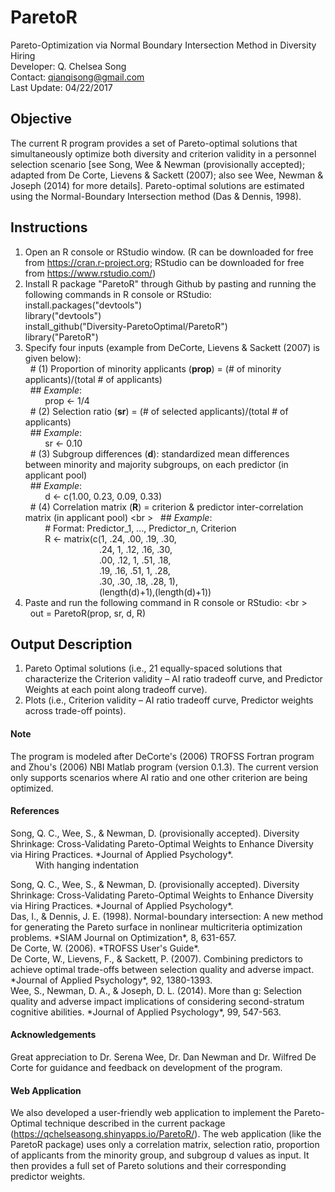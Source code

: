# ParetoR

Pareto-Optimization via Normal Boundary Intersection Method in Diversity Hiring <br />
Developer: Q. Chelsea Song <br />
Contact: qianqisong@gmail.com <br />
Last Update: 04/22/2017 

## Objective ##

The current R program provides a set of Pareto-optimal solutions that simultaneously optimize both diversity and criterion validity in a personnel selection scenario [see Song, Wee & Newman (provisionally accepted); adapted from De Corte, Lievens & Sackett (2007); also see Wee, Newman & Joseph (2014) for more details]. 
Pareto-optimal solutions are estimated using the Normal-Boundary Intersection method (Das & Dennis, 1998).

## Instructions ##

1. Open an R console or RStudio window. (R can be downloaded for free from https://cran.r-project.org; RStudio can be downloaded for free from https://www.rstudio.com/)
2. Install R package "ParetoR" through Github by pasting and running the following commands in R console or RStudio:
   install.packages("devtools") <br />
   library("devtools") <br />
   install_github("Diversity-ParetoOptimal/ParetoR") <br />
   library("ParetoR") <br />
3. Specify four inputs (example from DeCorte, Lievens & Sackett (2007) is given below): <br />
   &nbsp; # (1) Proportion of minority applicants (**prop**) = (# of minority applicants)/(total # of applicants) <br />
      &nbsp; ## *Example*: <br />
      &nbsp; &nbsp; &nbsp; &nbsp; prop <- 1/4 <br />
   &nbsp; # (2) Selection ratio (**sr**) = (# of selected applicants)/(total # of applicants) <br />
      &nbsp; ## *Example*: <br />
      &nbsp; &nbsp; &nbsp; &nbsp; sr <- 0.10 <br />
   &nbsp; # (3) Subgroup differences (**d**): standardized mean differences between minority and majority subgroups, on each predictor (in applicant pool) <br />
      &nbsp; ## *Example*: <br />
      &nbsp; &nbsp; &nbsp; &nbsp;  d <- c(1.00, 0.23, 0.09, 0.33) <br />
   &nbsp; # (4) Correlation matrix (**R**) = criterion & predictor inter-correlation matrix (in applicant pool) <br \>
      &nbsp; ## *Example*: <br />
      &nbsp; &nbsp; &nbsp; &nbsp; # Format: Predictor_1, ..., Predictor_n, Criterion <br />
&nbsp; &nbsp; &nbsp; &nbsp; R <- matrix(c(1, .24, .00, .19, .30, <br /> 
&nbsp; &nbsp; &nbsp; &nbsp; &nbsp; &nbsp; &nbsp; &nbsp; &nbsp; &nbsp; &nbsp; &nbsp; &nbsp; &nbsp; &nbsp; .24, 1, .12, .16, .30, <br /> 
&nbsp; &nbsp; &nbsp; &nbsp; &nbsp; &nbsp; &nbsp; &nbsp; &nbsp; &nbsp; &nbsp; &nbsp; &nbsp; &nbsp; &nbsp; .00, .12, 1, .51, .18, <br /> 
&nbsp; &nbsp; &nbsp; &nbsp; &nbsp; &nbsp; &nbsp; &nbsp; &nbsp; &nbsp; &nbsp; &nbsp; &nbsp; &nbsp; &nbsp; .19, .16, .51, 1, .28, <br /> 
&nbsp; &nbsp; &nbsp; &nbsp; &nbsp; &nbsp; &nbsp; &nbsp; &nbsp; &nbsp; &nbsp; &nbsp; &nbsp; &nbsp; &nbsp; .30, .30, .18, .28, 1), <br /> 
&nbsp; &nbsp; &nbsp; &nbsp; &nbsp; &nbsp; &nbsp; &nbsp; &nbsp; &nbsp; &nbsp; &nbsp; &nbsp; &nbsp; &nbsp; (length(d)+1),(length(d)+1)) <br />
4. Paste and run the following command in R console or RStudio: <br \>
&nbsp; &nbsp; &nbsp; &nbsp; out = ParetoR(prop, sr, d, R)

## Output Description ##

1. Pareto Optimal solutions (i.e., 21 equally-spaced solutions that characterize the Criterion validity – AI ratio tradeoff curve, and Predictor Weights at each point along tradeoff curve).
2. Plots (i.e., Criterion validity – AI ratio tradeoff curve, Predictor weights across trade-off points).

#### Note ####

The program is modeled after DeCorte's (2006) TROFSS Fortran program and Zhou's (2006) NBI Matlab program (version 0.1.3).
The current version only supports scenarios where AI ratio and one other criterion are being optimized.

#### References ####

<dl>
  <dt>Song, Q. C., Wee, S., & Newman, D. (provisionally accepted). Diversity Shrinkage: Cross-Validating Pareto-Optimal Weights to  Enhance Diversity via Hiring Practices. *Journal of Applied Psychology*.</dt>
  <dd>With hanging indentation</dd>
</dl>
Song, Q. C., Wee, S., & Newman, D. (provisionally accepted). Diversity Shrinkage: Cross-Validating Pareto-Optimal Weights to  Enhance Diversity via Hiring Practices. *Journal of Applied Psychology*. <br />
Das, I., & Dennis, J. E. (1998). Normal-boundary intersection: A new method for generating the Pareto surface in nonlinear multicriteria optimization problems. *SIAM Journal on Optimization*, 8, 631-657. <br />
De Corte, W. (2006). *TROFSS User's Guide*. <br />
De Corte, W., Lievens, F., & Sackett, P. (2007). Combining predictors to achieve optimal trade-offs between selection quality and adverse impact. *Journal of Applied Psychology*, 92, 1380-1393. <br />
Wee, S., Newman, D. A., & Joseph, D. L. (2014). More than g: Selection quality and adverse impact implications of considering second-stratum cognitive abilities. *Journal of Applied Psychology*, 99, 547-563. <br />

#### Acknowledgements ####

Great appreciation to Dr. Serena Wee, Dr. Dan Newman and Dr. Wilfred De Corte for guidance and feedback on development of the program.

#### Web Application ####

We also developed a user-friendly web application to implement the Pareto-Optimal technique described in the current package (https://qchelseasong.shinyapps.io/ParetoR/). The web application (like the ParetoR package) uses only a correlation matrix, selection ratio, proportion of applicants from the minority group, and subgroup d values as input. It then provides a full set of Pareto solutions and their corresponding predictor weights.
